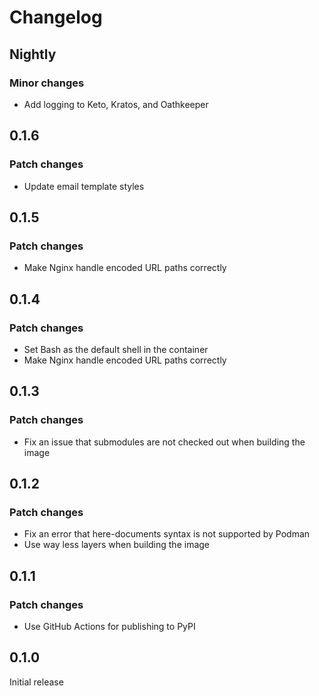# Changelog

## Nightly

### Minor changes

- Add logging to Keto, Kratos, and Oathkeeper

## 0.1.6

### Patch changes

- Update email template styles

## 0.1.5

### Patch changes

- Make Nginx handle encoded URL paths correctly

## 0.1.4

### Patch changes

- Set Bash as the default shell in the container
- Make Nginx handle encoded URL paths correctly

## 0.1.3

### Patch changes

- Fix an issue that submodules are not checked out when building the image

## 0.1.2

### Patch changes

- Fix an error that here-documents syntax is not supported by Podman
- Use way less layers when building the image

## 0.1.1

### Patch changes

- Use GitHub Actions for publishing to PyPI

## 0.1.0

Initial release
